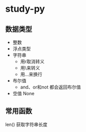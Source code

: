 # study-py
## 数据类型
- 整数
- 浮点类型
- 字符串
    - 用r取消转义
    - 用\来转义
    - 用...来换行
- 布尔值
    - and、or和not 都会返回布尔值
- 空值 None

## 常用函数
len() 获取字符串长度

